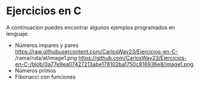 # Ejercicios en C
A continuacion puedes encontrar algunos ejemplos programados en lenguaje: 
- Números impares y pares
https://raw.githubusercontent.com/CarlosWay23/Ejercicios-en-C-
/rama/ruta/al/image1.png
https://github.com/CarlosWay23/Ejercicios-en-C-/blob/0a77e9ea07427213abe178102ba1750c816936e8/image1.png
- Números primos 
- Fibonacci con funciones
